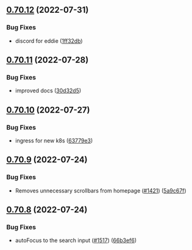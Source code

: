 ## [0.70.12](https://github.com/EddieHubCommunity/LinkFree/compare/v0.70.11...v0.70.12) (2022-07-31)


### Bug Fixes

* discord for eddie ([1ff32db](https://github.com/EddieHubCommunity/LinkFree/commit/1ff32dbfe471ee58b00561cc1c1a0214a9c91aa8))



## [0.70.11](https://github.com/EddieHubCommunity/LinkFree/compare/v0.70.10...v0.70.11) (2022-07-28)


### Bug Fixes

* improved docs ([30d32d5](https://github.com/EddieHubCommunity/LinkFree/commit/30d32d50cf096e9d047e2530bc6cd430ac77882e))



## [0.70.10](https://github.com/EddieHubCommunity/LinkFree/compare/v0.70.9...v0.70.10) (2022-07-27)


### Bug Fixes

* ingress for new k8s ([63779e3](https://github.com/EddieHubCommunity/LinkFree/commit/63779e3f2f033a92b794eb54f45cd44c29ec80ac))



## [0.70.9](https://github.com/EddieHubCommunity/LinkFree/compare/v0.70.8...v0.70.9) (2022-07-24)


### Bug Fixes

* Removes unnecessary scrollbars from homepage ([#1421](https://github.com/EddieHubCommunity/LinkFree/issues/1421)) ([5a9c67f](https://github.com/EddieHubCommunity/LinkFree/commit/5a9c67f755242ad403a500384b2920b845a43a36))



## [0.70.8](https://github.com/EddieHubCommunity/LinkFree/compare/v0.70.7...v0.70.8) (2022-07-24)


### Bug Fixes

* autoFocus to the search input ([#1517](https://github.com/EddieHubCommunity/LinkFree/issues/1517)) ([66b3ef6](https://github.com/EddieHubCommunity/LinkFree/commit/66b3ef615d24d5e3f337c8df6b3f3800246ec743))



